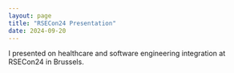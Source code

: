 ```yaml
---
layout: page
title: "RSECon24 Presentation"
date: 2024-09-20
---
```


I presented on healthcare and software engineering integration at RSECon24 in Brussels.
